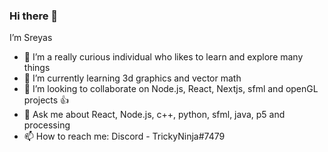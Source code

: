 ### Hi there 👋


I’m Sreyas

- 🔭 I’m a really curious individual who likes to learn and explore many things
- 🌱 I’m currently learning 3d graphics and vector math
- 💞️ I’m looking to collaborate on Node.js, React, Nextjs, sfml and openGL projects 👍
- 💬 Ask me about React, Node.js, c++, python, sfml, java, p5 and processing
- 📫 How to reach me: Discord - TrickyNinja#7479 
